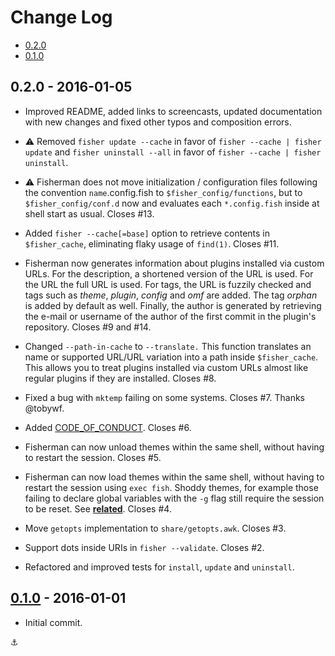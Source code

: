 # Change Log

* [0.2.0](#020)
* [0.1.0](#010)

## 0.2.0 - 2016-01-05

* Improved README, added links to screencasts, updated documentation with new changes and fixed other typos and composition errors.

* :warning: Removed `fisher update --cache` in favor of `fisher --cache | fisher update` and `fisher uninstall --all` in favor of `fisher --cache | fisher uninstall`.

* :warning: Fisherman does not move initialization / configuration files following the convention `name`.config.fish to `$fisher_config/functions`, but to `$fisher_config/conf.d` now and evaluates each `*.config.fish` inside at shell start as usual. Closes #13.

* Added `fisher --cache[=base]` option to retrieve contents in `$fisher_cache`, eliminating flaky usage of `find(1)`. Closes #11.

* Fisherman now generates information about plugins installed via custom URLs. For the description, a shortened version of the URL is used. For the URL the full URL is used. For tags, the URL is fuzzily checked and tags such as _theme_, _plugin_, _config_ and _omf_ are added. The tag _orphan_ is added by default as well. Finally, the author is generated by retrieving the e-mail or username of the author of the first commit in the plugin's repository. Closes #9 and #14.

* Changed `--path-in-cache` to `--translate.` This function translates an name or supported URL/URL variation into a path inside `$fisher_cache`. This allows you to treat plugins installed via custom URLs almost like regular plugins if they are installed. Closes #8.

* Fixed a bug with `mktemp` failing on some systems. Closes #7. Thanks @tobywf.

* Added [CODE_OF_CONDUCT][code_of_conduct]. Closes #6.

* Fisherman can now unload themes within the same shell, without having to restart the session. Closes #5.

* Fisherman can now load themes within the same shell, without having to restart the session using `exec fish`. Shoddy themes, for example those failing to declare global variables with the `-g` flag still require the session to be reset. See [**related**][bobthefish-19]. Closes #4.

* Move `getopts` implementation to `share/getopts.awk`. Closes #3.

* Support dots inside URIs in `fisher --validate`. Closes #2.

* Refactored and improved tests for `install`, `update` and `uninstall`.

## [0.1.0][v010] - 2016-01-01

* Initial commit.


:anchor:

<!--  Links -->

[v010]: https://github.com/fisherman/fisherman/commit/3386ed052ae4a84338c340d37b98c1742f8a45f6
[bobthefish-19]: https://github.com/oh-my-fish/theme-bobthefish/pull/19
[code_of_conduct]: CODE_OF_CONDUCT.md
